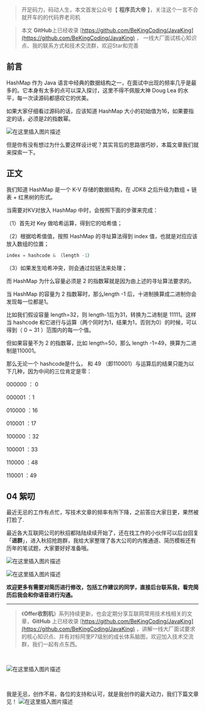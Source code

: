 

> 开足码力，码动人生，本文首发公众号【 **程序员大帝** 】，关注这个一言不合就开车的的代码界老司机

> 本文 **GitHub**上已经收录 [https://github.com/BeKingCoding/JavaKing](https://github.com/BeKingCoding/JavaKing) ， 一线大厂面试核心知识点、我的联系方式和技术交流群，欢迎Star和完善

## 前言

HashMap 作为 Java 语言中经典的数据结构之一，在面试中出现的频率几乎是最多的。它本身有太多的点可以深入探讨，这里不得不佩服大神 Doug Lea 的水平，每一次读源码都感叹它的优美。



如果大家仔细看过源码的话，应该知道 HashMap 大小的初始值为16，如果要指定的话，必须是2的指数幂。

![在这里插入图片描述](https://img-blog.csdnimg.cn/20200730194405583.png)




但是你有没有想过为什么要这样设计呢？其实背后的思路很巧妙，本篇文章我们就来探索一下。

## 正文

我们知道 HashMap 是一个 K-V 存储的数据结构，在 JDK8 之后升级为数组 + 链表 + 红黑树的形式。 



当需要对KV对放入 HashMap 中时，会按照下面的步骤来完成：

（1）首先对 Key 做哈希运算，得到它的哈希值；



（2）根据哈希值值，按照 HashMap 的寻址算法得到 index 值，也就是对应应该放入数组的位置；

```java
index = hashcode & （length -1）
```

（3）如果发生哈希冲突，则会通过拉链法来处理；



而 HashMap 为什么容量必须是 2 的指数幂就是因为由上述的寻址算法要求的。



当 HashMap 的容量为 2 指数幂时，那么length -1 后，十进制换算成二进制你会发现每一位都是1。



比如我们假设容量 length=32，则 length-1后为31，转换为二进制是 11111。这样当 hashcode 和它进行与运算（两个同时为1，结果为1，否则为0）的时候，可以得到（ 0 ~ 31 ）范围内的每一个值。



但如果容量不为 2 的指数幂，比如 length=50，那么 length -1=49，换算为二进制是110001。



那么无论一个 hashcode是什么， 和 49 （即110001）与运算后的结果只能为以下几种，因为中间的三位肯定是零：

000000  ： 0

000001  ：1

010000  ：16

010001  ：17

100000  ：32

100001  ：33

110000  ：48

110001  ：49





## 04 絮叨

最近无忌的工作有点忙，写技术文章的频率有所下降，之前答应大家日更，果然被打脸了.



最近各大互联网公司的秋招都陆陆续续开始了，还在找工作的小伙伴可以后台回复「**进群**」，进入秋招抢跑群，我给大家整理了各大公司的内推通道、简历模板还有历年的笔试题，大家要好好准备哦。

![在这里插入图片描述](https://img-blog.csdnimg.cn/20200730194542749.png?x-oss-process=image/watermark,type_ZmFuZ3poZW5naGVpdGk,shadow_10,text_aHR0cHM6Ly9ibG9nLmNzZG4ubmV0L2tpbmdjb2Rpbmc=,size_16,color_FFFFFF,t_70)

![在这里插入图片描述](https://img-blog.csdnimg.cn/20200730194547486.png?x-oss-process=image/watermark,type_ZmFuZ3poZW5naGVpdGk,shadow_10,text_aHR0cHM6Ly9ibG9nLmNzZG4ubmV0L2tpbmdjb2Rpbmc=,size_16,color_FFFFFF,t_70)





**欢迎更多有需要对简历进行修改，包括工作建议的同学，直接后台联系我，看完简历后我会和你语音进行沟通。**


-----

>《**Offer收割机**》系列持续更新，也会定期分享互联网常用技术栈相关的文章，**GitHub** 上已经收录 [https://github.com/BeKingCoding/JavaKing](https://github.com/BeKingCoding/JavaKing) ，讲解一线大厂面试要求的核心知识点、并有对标阿里P7级别的成长体系脑图，欢迎加入技术交流群，我们一起有点东西。


<br>

![在这里插入图片描述](https://img-blog.csdnimg.cn/20200723161809991.png?x-oss-process=image/watermark,type_ZmFuZ3poZW5naGVpdGk,shadow_10,text_aHR0cHM6Ly9ibG9nLmNzZG4ubmV0L2tpbmdjb2Rpbmc=,size_16,color_FFFFFF,t_70#pic_center)

<br>

我是无忌，创作不易，各位的支持和认可，就是我创作的最大动力，我们下篇文章见！
![在这里插入图片描述](https://img-blog.csdnimg.cn/20200723153618185.jpg?x-oss-process=image/watermark,type_ZmFuZ3poZW5naGVpdGk,shadow_10,text_aHR0cHM6Ly9ibG9nLmNzZG4ubmV0L2tpbmdjb2Rpbmc=,size_16,color_FFFFFF,t_70)
